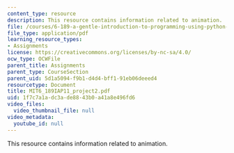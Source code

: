 ```yaml
---
content_type: resource
description: This resource contains information related to animation.
file: /courses/6-189-a-gentle-introduction-to-programming-using-python-january-iap-2011/1f7c7a1adc3ade8843b0a41a8e496fd6_MIT6_189IAP11_project2.pdf
file_type: application/pdf
learning_resource_types:
- Assignments
license: https://creativecommons.org/licenses/by-nc-sa/4.0/
ocw_type: OCWFile
parent_title: Assignments
parent_type: CourseSection
parent_uid: 5d1a5094-f9b1-d4d4-bff1-91eb06deeed4
resourcetype: Document
title: MIT6_189IAP11_project2.pdf
uid: 1f7c7a1a-dc3a-de88-43b0-a41a8e496fd6
video_files:
  video_thumbnail_file: null
video_metadata:
  youtube_id: null
---
```

This resource contains information related to animation.